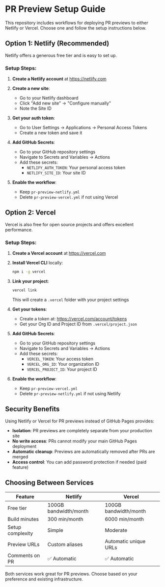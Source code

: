 # PR Preview Setup Guide

This repository includes workflows for deploying PR previews to either Netlify or Vercel. Choose one and follow the setup instructions below.

## Option 1: Netlify (Recommended)

Netlify offers a generous free tier and is easy to set up.

### Setup Steps:

1. **Create a Netlify account** at https://netlify.com

2. **Create a new site**:
   - Go to your Netlify dashboard
   - Click "Add new site" → "Configure manually"
   - Note the Site ID

3. **Get your auth token**:
   - Go to User Settings → Applications → Personal Access Tokens
   - Create a new token and save it

4. **Add GitHub Secrets**:
   - Go to your GitHub repository settings
   - Navigate to Secrets and Variables → Actions
   - Add these secrets:
     - `NETLIFY_AUTH_TOKEN`: Your personal access token
     - `NETLIFY_SITE_ID`: Your site ID

5. **Enable the workflow**:
   - Keep `pr-preview-netlify.yml` 
   - Delete `pr-preview-vercel.yml` if not using Vercel

## Option 2: Vercel

Vercel is also free for open source projects and offers excellent performance.

### Setup Steps:

1. **Create a Vercel account** at https://vercel.com

2. **Install Vercel CLI** locally:
   ```bash
   npm i -g vercel
   ```

3. **Link your project**:
   ```bash
   vercel link
   ```
   This will create a `.vercel` folder with your project settings

4. **Get your tokens**:
   - Create a token at: https://vercel.com/account/tokens
   - Get your Org ID and Project ID from `.vercel/project.json`

5. **Add GitHub Secrets**:
   - Go to your GitHub repository settings
   - Navigate to Secrets and Variables → Actions
   - Add these secrets:
     - `VERCEL_TOKEN`: Your access token
     - `VERCEL_ORG_ID`: Your organization ID
     - `VERCEL_PROJECT_ID`: Your project ID

6. **Enable the workflow**:
   - Keep `pr-preview-vercel.yml`
   - Delete `pr-preview-netlify.yml` if not using Netlify

## Security Benefits

Using Netlify or Vercel for PR previews instead of GitHub Pages provides:

- **Isolation**: PR previews are completely separate from your production site
- **No write access**: PRs cannot modify your main GitHub Pages deployment
- **Automatic cleanup**: Previews are automatically removed after PRs are merged
- **Access control**: You can add password protection if needed (paid feature)

## Choosing Between Services

| Feature | Netlify | Vercel |
|---------|---------|--------|
| Free tier | 100GB bandwidth/month | 100GB bandwidth/month |
| Build minutes | 300 min/month | 6000 min/month |
| Setup complexity | Simple | Moderate |
| Preview URLs | Custom aliases | Automatic unique URLs |
| Comments on PR | ✅ Automatic | ✅ Automatic |

Both services work great for PR previews. Choose based on your preference and existing infrastructure.